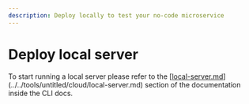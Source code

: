 ```yaml
---
description: Deploy locally to test your no-code microservice
---
```


# Deploy local server

To start running a local server please refer to the [[local-server.md](../../tools/untitled/cloud/local-server.md "mention")](../../tools/untitled/cloud/local-server.md) section of the documentation inside the CLI docs.
